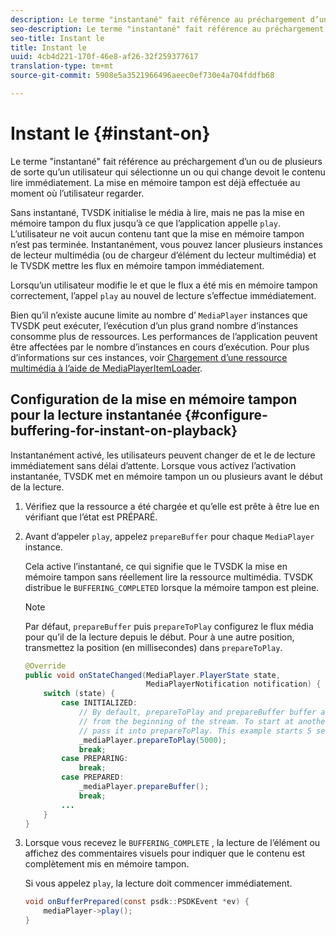 ```yaml
---
description: Le terme "instantané" fait référence au préchargement d’un ou de plusieurs  de sorte qu’un utilisateur qui sélectionne un ou qui change devoit le contenu lire immédiatement. La mise en mémoire tampon est déjà effectuée au moment où l’utilisateur  regarder.
seo-description: Le terme "instantané" fait référence au préchargement d’un ou de plusieurs  de sorte qu’un utilisateur qui sélectionne un ou qui change devoit le contenu lire immédiatement. La mise en mémoire tampon est déjà effectuée au moment où l’utilisateur  regarder.
seo-title: Instant le
title: Instant le
uuid: 4cb4d221-170f-46e8-af26-32f259377617
translation-type: tm+mt
source-git-commit: 5908e5a3521966496aeec0ef730e4a704fddfb68

---
```



# Instant le {#instant-on}

Le terme &quot;instantané&quot; fait référence au préchargement d’un ou de plusieurs  de sorte qu’un utilisateur qui sélectionne un ou qui change devoit le contenu lire immédiatement. La mise en mémoire tampon est déjà effectuée au moment où l’utilisateur  regarder.

Sans instantané, TVSDK initialise le média à lire, mais ne pas la mise en mémoire tampon du flux jusqu’à ce que l’application appelle `play`. L’utilisateur ne voit aucun contenu tant que la mise en mémoire tampon n’est pas terminée. Instantanément, vous pouvez lancer plusieurs instances de lecteur multimédia (ou de chargeur d’élément du lecteur multimédia) et le TVSDK  mettre les flux en mémoire tampon immédiatement.

Lorsqu’un utilisateur modifie le et que le flux a été mis en mémoire tampon correctement, l’appel `play` au nouvel  de lecture  s’effectue immédiatement.

Bien qu’il n’existe aucune limite au nombre d’ `MediaPlayer` instances que TVSDK peut exécuter, l’exécution d’un plus grand nombre d’instances consomme plus de ressources. Les performances de l’application peuvent être affectées par le nombre d’instances en cours d’exécution. Pour plus d’informations sur ces instances, voir [Chargement d’une ressource multimédia à l’aide de MediaPlayerItemLoader](../../../tvsdk-1.4-for-android/ui-configure/mediaplayer-initialize-for-video/android-1.4-media-mediaplayeritemloader.md).

## Configuration de la mise en mémoire tampon pour la lecture instantanée {#configure-buffering-for-instant-on-playback}

Instantanément activé, les utilisateurs peuvent changer de  et le de lecture  immédiatement sans délai d’attente. Lorsque vous activez l’activation instantanée, TVSDK met en mémoire tampon un ou plusieurs  avant le début de la lecture.

1. Vérifiez que la ressource a été chargée et qu’elle est prête à être lue en vérifiant que l’état est PRÉPARÉ.
1. Avant d’appeler `play`, appelez `prepareBuffer` pour chaque `MediaPlayer` instance.

   Cela active l’instantané, ce qui signifie que le TVSDK  la mise en mémoire tampon sans réellement lire la ressource multimédia. TVSDK distribue le `BUFFERING_COMPLETED` lorsque la mémoire tampon est pleine.

   >[!NOTE]
   >
   >Par défaut, `prepareBuffer` puis `prepareToPlay` configurez le flux média pour qu’il  de la lecture depuis le début. Pour  à une autre position, transmettez la position (en millisecondes) dans `prepareToPlay`.

   ```java
   @Override 
   public void onStateChanged(MediaPlayer.PlayerState state,  
                              MediaPlayerNotification notification) { 
       switch (state) { 
           case INITIALIZED: 
               // By default, prepareToPlay and prepareBuffer buffer and start playing 
               // from the beginning of the stream. To start at another position, 
               // pass it into prepareToPlay. This example starts 5 seconds into the stream. 
               _mediaPlayer.prepareToPlay(5000); 
               break; 
           case PREPARING: 
               break; 
           case PREPARED: 
               _mediaPlayer.prepareBuffer(); 
               break; 
           ... 
       } 
   }
   ```

1. Lorsque vous recevez le `BUFFERING_COMPLETE` ,  la lecture de l’élément ou affichez des commentaires visuels pour indiquer que le contenu est complètement mis en mémoire tampon.

   Si vous appelez `play`, la lecture doit commencer immédiatement.

   ```java
   void onBufferPrepared(const psdk::PSDKEvent *ev) { 
       mediaPlayer->play(); 
   }
   ```
